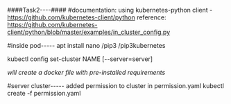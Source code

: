 ####Task2----####
#documentation:
using kubernetes-python client - https://github.com/kubernetes-client/python
reference: https://github.com/kubernetes-client/python/blob/master/examples/in_cluster_config.py

#inside pod-----
apt install nano 
			/pip3 
			/pip3kubernetes

kubectl config set-cluster NAME [--server=server]

*will create a docker file with pre-installed requirements*

#server cluster-----
added permission to cluster in permission.yaml
kubectl create -f permission.yaml